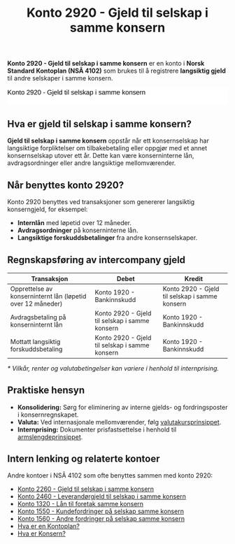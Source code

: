﻿---
title: "Konto 2920 - Gjeld til selskap i samme konsern"
seoTitle: "Konto 2920 | Gjeld til selskap i samme konsern | Kontoplan"
description: "Konto 2920 brukes til å registrere langsiktig gjeld til andre selskaper i samme konsern. Se typiske transaksjoner, konsolidering, bokføring og praktiske hensyn."
summary: "Konto 2920: langsiktig konserngjeld. Bruksområder, bokføring og hensyn."
---

**Konto 2920 - Gjeld til selskap i samme konsern** er en konto i **Norsk Standard Kontoplan (NSÂ 4102)** som brukes til å registrere **langsiktig gjeld** til andre selskaper i samme konsern.

![Illustrasjon av konto 2920 Gjeld til selskap i samme konsern](2920-gjeld-til-selskap-i-samme-konsern-image.svg)

## Hva er gjeld til selskap i samme konsern?

**Gjeld til selskap i samme konsern** oppstår når ett konsernselskap har langsiktige forpliktelser om tilbakebetaling eller oppgjør med et annet konsernselskap utover ett år. Dette kan være konserninterne lån, avdragsordninger eller andre langsiktige mellomværender.

## Når benyttes konto 2920?

Konto 2920 benyttes ved transaksjoner som genererer langsiktig konserngjeld, for eksempel:

* **Internlån** med løpetid over 12 måneder.
* **Avdragsordninger** på konserninterne lån.
* **Langsiktige forskuddsbetalinger** fra andre konsernselskaper.

## Regnskapsføring av intercompany gjeld

| Transaksjon                                                        | Debet                                   | Kredit                                              |
|--------------------------------------------------------------------|-----------------------------------------|-----------------------------------------------------|
| Opprettelse av konserninternt lån (løpetid over 12 måneder)         | Konto 1920 - Bankinnskudd               | Konto 2920 - Gjeld til selskap i samme konsern      |
| Avdragsbetaling på konserninternt lån                               | Konto 2920 - Gjeld til selskap i samme konsern | Konto 1920 - Bankinnskudd                    |
| Mottatt langsiktig forskuddsbetaling                                | Konto 2920 - Gjeld til selskap i samme konsern | Konto 1920 - Bankinnskudd                    |

_* Vilkår, renter og valutabetingelser kan variere i henhold til internprising._

## Praktiske hensyn

* **Konsolidering:** Sørg for eliminering av interne gjelds- og fordringsposter i konsernregnskapet.
* **Valuta:** Ved internasjonale mellomværender, følg [valutakursprinsippet](/blogs/regnskap/hva-er-valutakurs "Hva er Valutakurs? Prinsipper for valutahåndtering i regnskap").
* **Internprising:** Dokumenter prisfastsettelse i henhold til [armslengdeprinsippet](/blogs/regnskap/hva-er-internprising "Hva er Internprising? Retningslinjer for konserninternt salg").

## Intern lenking og relaterte kontoer

Andre kontoer i NSÂ 4102 som ofte benyttes sammen med konto 2920:

* [Konto 2260 - Gjeld til selskap i samme konsern](/blogs/kontoplan/2260-gjeld-til-selskap-i-samme-konsern "Konto 2260 - Gjeld til selskap i samme konsern: Kortfristet gjeld")
* [Konto 2460 - Leverandørgjeld til selskap i samme konsern](/blogs/kontoplan/2460-leverandorgjeld-til-selskap-i-samme-konsern "Konto 2460 - Leverandørgjeld til selskap i samme konsern")
* [Konto 1320 - Lån til foretak samme konsern](/blogs/kontoplan/1320-lan-til-foretak-samme-konsern "Konto 1320 - Lån til foretak samme konsern")
* [Konto 1550 - Kundefordringer på selskap samme konsern](/blogs/kontoplan/1550-kundefordringer-pa-selskap-samme-konsern "Konto 1550 - Kundefordringer på selskap samme konsern")
* [Konto 1560 - Andre fordringer på selskap samme konsern](/blogs/kontoplan/1560-andre-fordringer-pa-selskap-samme-konsern "Konto 1560 - Andre fordringer på selskap samme konsern")
* [Hva er en Kontoplan?](/blogs/regnskap/hva-er-kontoplan "Hva er en Kontoplan? Komplett Guide til Kontoplaner i Norsk Regnskap")
* [Hva er Konsern?](/blogs/regnskap/hva-er-konsern "Hva er Konsern? Komplett Guide til Konsernstrukturer og Konsernregnskap")






